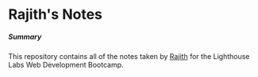 # Rajith's Notes

##### Summary 
This repository contains all of the notes taken by [Rajith](https://github.com/rajithja/lighthouse-web-notes) for the Lighthouse Labs Web Development Bootcamp.
